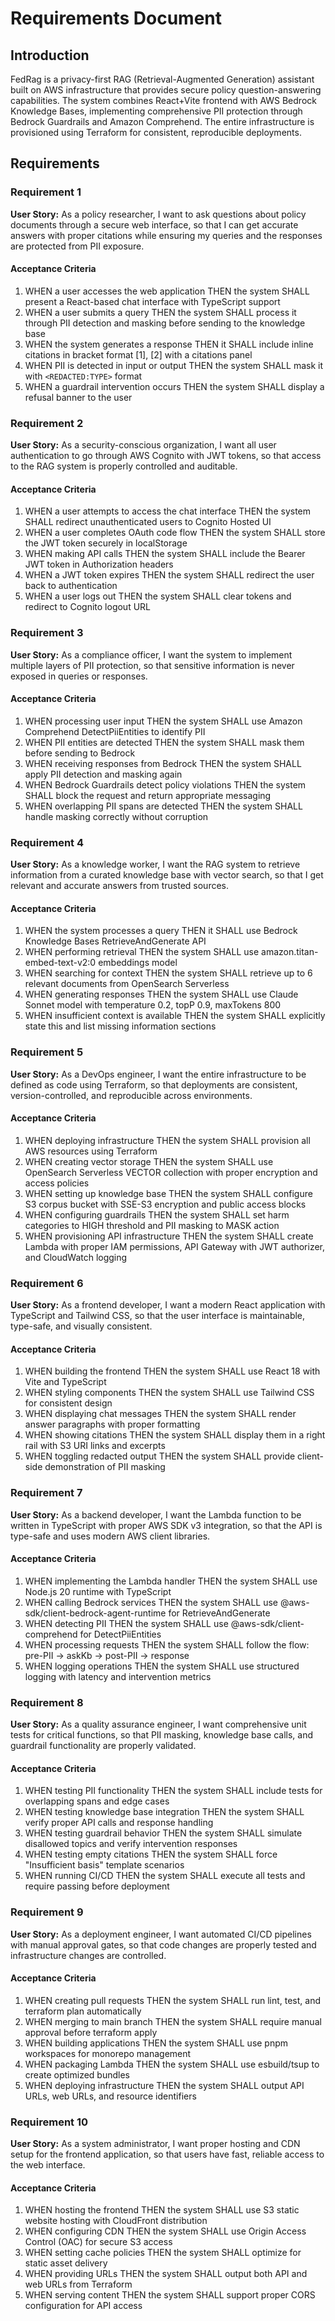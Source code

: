 # Requirements Document

## Introduction

FedRag is a privacy-first RAG (Retrieval-Augmented Generation) assistant built on AWS infrastructure that provides secure policy question-answering capabilities. The system combines React+Vite frontend with AWS Bedrock Knowledge Bases, implementing comprehensive PII protection through Bedrock Guardrails and Amazon Comprehend. The entire infrastructure is provisioned using Terraform for consistent, reproducible deployments.

## Requirements

### Requirement 1

**User Story:** As a policy researcher, I want to ask questions about policy documents through a secure web interface, so that I can get accurate answers with proper citations while ensuring my queries and the responses are protected from PII exposure.

#### Acceptance Criteria

1. WHEN a user accesses the web application THEN the system SHALL present a React-based chat interface with TypeScript support
2. WHEN a user submits a query THEN the system SHALL process it through PII detection and masking before sending to the knowledge base
3. WHEN the system generates a response THEN it SHALL include inline citations in bracket format [1], [2] with a citations panel
4. WHEN PII is detected in input or output THEN the system SHALL mask it with `<REDACTED:TYPE>` format
5. WHEN a guardrail intervention occurs THEN the system SHALL display a refusal banner to the user

### Requirement 2

**User Story:** As a security-conscious organization, I want all user authentication to go through AWS Cognito with JWT tokens, so that access to the RAG system is properly controlled and auditable.

#### Acceptance Criteria

1. WHEN a user attempts to access the chat interface THEN the system SHALL redirect unauthenticated users to Cognito Hosted UI
2. WHEN a user completes OAuth code flow THEN the system SHALL store the JWT token securely in localStorage
3. WHEN making API calls THEN the system SHALL include the Bearer JWT token in Authorization headers
4. WHEN a JWT token expires THEN the system SHALL redirect the user back to authentication
5. WHEN a user logs out THEN the system SHALL clear tokens and redirect to Cognito logout URL

### Requirement 3

**User Story:** As a compliance officer, I want the system to implement multiple layers of PII protection, so that sensitive information is never exposed in queries or responses.

#### Acceptance Criteria

1. WHEN processing user input THEN the system SHALL use Amazon Comprehend DetectPiiEntities to identify PII
2. WHEN PII entities are detected THEN the system SHALL mask them before sending to Bedrock
3. WHEN receiving responses from Bedrock THEN the system SHALL apply PII detection and masking again
4. WHEN Bedrock Guardrails detect policy violations THEN the system SHALL block the request and return appropriate messaging
5. WHEN overlapping PII spans are detected THEN the system SHALL handle masking correctly without corruption

### Requirement 4

**User Story:** As a knowledge worker, I want the RAG system to retrieve information from a curated knowledge base with vector search, so that I get relevant and accurate answers from trusted sources.

#### Acceptance Criteria

1. WHEN the system processes a query THEN it SHALL use Bedrock Knowledge Bases RetrieveAndGenerate API
2. WHEN performing retrieval THEN the system SHALL use amazon.titan-embed-text-v2:0 embeddings model
3. WHEN searching for context THEN the system SHALL retrieve up to 6 relevant documents from OpenSearch Serverless
4. WHEN generating responses THEN the system SHALL use Claude Sonnet model with temperature 0.2, topP 0.9, maxTokens 800
5. WHEN insufficient context is available THEN the system SHALL explicitly state this and list missing information sections

### Requirement 5

**User Story:** As a DevOps engineer, I want the entire infrastructure to be defined as code using Terraform, so that deployments are consistent, version-controlled, and reproducible across environments.

#### Acceptance Criteria

1. WHEN deploying infrastructure THEN the system SHALL provision all AWS resources using Terraform
2. WHEN creating vector storage THEN the system SHALL use OpenSearch Serverless VECTOR collection with proper encryption and access policies
3. WHEN setting up knowledge base THEN the system SHALL configure S3 corpus bucket with SSE-S3 encryption and public access blocks
4. WHEN configuring guardrails THEN the system SHALL set harm categories to HIGH threshold and PII masking to MASK action
5. WHEN provisioning API infrastructure THEN the system SHALL create Lambda with proper IAM permissions, API Gateway with JWT authorizer, and CloudWatch logging

### Requirement 6

**User Story:** As a frontend developer, I want a modern React application with TypeScript and Tailwind CSS, so that the user interface is maintainable, type-safe, and visually consistent.

#### Acceptance Criteria

1. WHEN building the frontend THEN the system SHALL use React 18 with Vite and TypeScript
2. WHEN styling components THEN the system SHALL use Tailwind CSS for consistent design
3. WHEN displaying chat messages THEN the system SHALL render answer paragraphs with proper formatting
4. WHEN showing citations THEN the system SHALL display them in a right rail with S3 URI links and excerpts
5. WHEN toggling redacted output THEN the system SHALL provide client-side demonstration of PII masking

### Requirement 7

**User Story:** As a backend developer, I want the Lambda function to be written in TypeScript with proper AWS SDK v3 integration, so that the API is type-safe and uses modern AWS client libraries.

#### Acceptance Criteria

1. WHEN implementing the Lambda handler THEN the system SHALL use Node.js 20 runtime with TypeScript
2. WHEN calling Bedrock services THEN the system SHALL use @aws-sdk/client-bedrock-agent-runtime for RetrieveAndGenerate
3. WHEN detecting PII THEN the system SHALL use @aws-sdk/client-comprehend for DetectPiiEntities
4. WHEN processing requests THEN the system SHALL follow the flow: pre-PII → askKb → post-PII → response
5. WHEN logging operations THEN the system SHALL use structured logging with latency and intervention metrics

### Requirement 8

**User Story:** As a quality assurance engineer, I want comprehensive unit tests for critical functions, so that PII masking, knowledge base calls, and guardrail functionality are properly validated.

#### Acceptance Criteria

1. WHEN testing PII functionality THEN the system SHALL include tests for overlapping spans and edge cases
2. WHEN testing knowledge base integration THEN the system SHALL verify proper API calls and response handling
3. WHEN testing guardrail behavior THEN the system SHALL simulate disallowed topics and verify intervention responses
4. WHEN testing empty citations THEN the system SHALL force "Insufficient basis" template scenarios
5. WHEN running CI/CD THEN the system SHALL execute all tests and require passing before deployment

### Requirement 9

**User Story:** As a deployment engineer, I want automated CI/CD pipelines with manual approval gates, so that code changes are properly tested and infrastructure changes are controlled.

#### Acceptance Criteria

1. WHEN creating pull requests THEN the system SHALL run lint, test, and terraform plan automatically
2. WHEN merging to main branch THEN the system SHALL require manual approval before terraform apply
3. WHEN building applications THEN the system SHALL use pnpm workspaces for monorepo management
4. WHEN packaging Lambda THEN the system SHALL use esbuild/tsup to create optimized bundles
5. WHEN deploying infrastructure THEN the system SHALL output API URLs, web URLs, and resource identifiers

### Requirement 10

**User Story:** As a system administrator, I want proper hosting and CDN setup for the frontend application, so that users have fast, reliable access to the web interface.

#### Acceptance Criteria

1. WHEN hosting the frontend THEN the system SHALL use S3 static website hosting with CloudFront distribution
2. WHEN configuring CDN THEN the system SHALL use Origin Access Control (OAC) for secure S3 access
3. WHEN setting cache policies THEN the system SHALL optimize for static asset delivery
4. WHEN providing URLs THEN the system SHALL output both API and web URLs from Terraform
5. WHEN serving content THEN the system SHALL support proper CORS configuration for API access